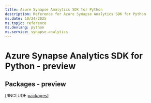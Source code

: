 ```yaml
---
title: Azure Synapse Analytics SDK for Python
description: Reference for Azure Synapse Analytics SDK for Python
ms.date: 10/24/2025
ms.topic: reference
ms.devlang: python
ms.service: synapse-analytics
---
```

# Azure Synapse Analytics SDK for Python - preview
## Packages - preview
[!INCLUDE [packages](synapse-analytics-index.md)]